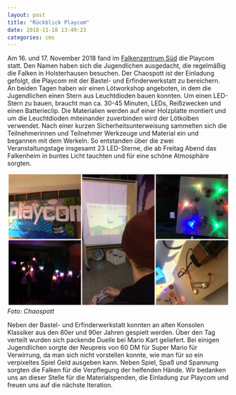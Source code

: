 ```yaml
---
layout: post
title: "Rückblick Playcom"
date: 2018-11-18 13:49:23
categories: cms
---
```

Am 16. und 17. November 2018 fand im [Falkenzentrum Süd](https://www.openstreetmap.org/?mlat=51.43664&mlon=6.98190#map=18/51.43664/6.98190) die Playcom statt. Den Namen haben sich die Jugendlichen ausgedacht, die regelmäßig die Falken in Holsterhausen besuchen. Der Chaospott ist der Einladung gefolgt, die Playcom mit der Bastel- und Erfinderwerkstatt zu bereichern. An beiden Tagen haben wir einen Lötworkshop angeboten, in dem die Jugendlichen einen Stern aus Leuchtdioden bauen konnten. Um einen LED-Stern zu bauen, braucht man ca. 30-45 Minuten, LEDs, Reißzwecken und einen Batterieclip. Die Materialien werden auf einer Holzplatte montiert und um die Leuchtdioden miteinander zuverbinden wird der Lötkolben verwendet. Nach einer kurzen Sicherheitsunterweisung sammelten sich die Teilnehmerinnen und Teilnehmer Werkzeuge und Material ein und begannen mit dem Werkeln. So entstanden über die zwei Veranstaltungstage insgesamt 23 LED-Sterne, die ab Freitag Abend das Falkenheim in buntes Licht tauchten und für eine schöne Atmosphäre sorgten.

![Playcom](/media/2018-11-18/playcom-00.jpg)
*Foto: Chaospott*

Neben der Bastel- und Erfinderwerkstatt konnten an alten Konsolen Klassiker aus den 80er und 90er Jahren gespielt werden. Über den Tag verteilt wurden sich packende Duelle bei Mario Kart geliefert. Bei einigen Jugendlichen sorgte der Neupreis von 60 DM für Super Mario für Verwirrung, da man sich nicht vorstellen konnte, wie man für so ein verpixeltes Spiel Geld ausgeben kann. Neben Spiel, Spaß und Spannung sorgten die Falken für die Verpflegung der helfenden Hände. Wir bedanken uns an dieser Stelle für die Materialspenden, die Einladung zur Playcom und freuen uns auf die nächste Iteration.


